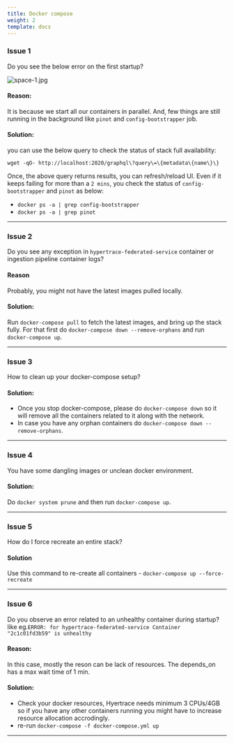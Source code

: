 ```yaml
---
title: Docker compose
weight: 2
template: docs
---
```


### Issue 1
Do you see the below error on the first startup?

![space-1.jpg](https://s3.amazonaws.com/fininity.tech/DT/docker-compose-error.png) 


#### Reason:
It is because we start all our containers in parallel. And, few things are still running in the background like `pinot` and `config-bootstrapper` job.
#### Solution:
you can use the below query to check the status of stack full availability:
```
wget -qO- http://localhost:2020/graphql\?query\=\{metadata\{name\}\} 
```

Once, the above query returns results, you can refresh/reload UI.
Even if it keeps failing for more than a `2 mins`, you check the status of
`config-bootstrapper` and `pinot` as below:

- `docker ps -a | grep config-bootstrapper`
- `docker ps -a | grep pinot`

<hr />



### Issue 2
Do you see any exception in `hypertrace-federated-service` container or ingestion pipeline container logs?
#### Reason
Probably, you might not have the latest images pulled locally.
####  Solution:
Run `docker-compose pull` to fetch the latest images, and bring up the stack fully. For that first do `docker-compose down --remove-orphans` and run `docker-compose up`.

<hr />

### Issue 3
How to clean up your docker-compose setup?
#### Solution:
- Once you stop docker-compose, please do `docker-compose down` so it will remove all the containers related to it along with the network. 
- In case you have any orphan containers do `docker-compose down --remove-orphans`. 

<hr />

### Issue 4
You have some dangling images or unclean docker environment. 
#### Solution:
Do `docker system prune` and then run `docker-compose up`.

<hr />

### Issue 5
How do I force recreate an entire stack?
#### Solution
Use this command to re-create all containers - `docker-compose up --force-recreate`

<hr />

### Issue 6
Do you observe an error related to an unhealthy container during startup?
like eg.`ERROR: for hypertrace-federated-service Container "2c1c01fd3b59" is unhealthy`
#### Reason: 
In this case, mostly the reson can be lack of resources. The depends_on has a max wait time of 1 min.
#### Solution:
- Check your docker resources, Hyertrace needs minimum 3 CPUs/4GB so if you have any other containers running you might have to increase resource allocation accrodingly. 
- re-run `docker-compose -f docker-compose.yml up`

<hr />